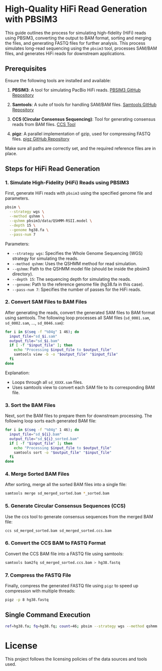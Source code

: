 # High-Quality HiFi Read Generation with PBSIM3

This guide outlines the process for simulating high-fidelity (HiFi) reads using PBSIM3, converting the output to BAM format, sorting and merging the files, and generating FASTQ files for further analysis. 
This process simulates long-read sequencing using the `pbsim3` tool, processes SAM/BAM files, and generates HiFi reads for downstream applications.

## Prerequisites

Ensure the following tools are installed and available:

1. **PBSIM3**: A tool for simulating PacBio HiFi reads. [PBSIM3 GitHub Repository](https://github.com/yukiteruono/pbsim3)

2. **Samtools**: A suite of tools for handling SAM/BAM files. [Samtools GitHub Repository](https://github.com/samtools/samtools)

3. **CCS (Circular Consensus Sequencing)**: Tool for generating consensus reads from BAM files. [CCS Tool](https://github.com/PacificBiosciences/ccs)

4. **pigz**: A parallel implementation of gzip, used for compressing FASTQ files. [pigz GitHub Repository](https://github.com/madler/pigz)

Make sure all paths are correctly set, and the required reference files are in place.

## Steps for HiFi Read Generation

### 1. Simulate High-Fidelity (HiFi) Reads using PBSIM3

First, generate HiFi reads with `pbsim3` using the specified genome file and parameters.

```bash
pbsim \
  --strategy wgs \
  --method qshmm \
  --qshmm pbsim3/data/QSHMM-RSII.model \
  --depth 15 \
  --genome hg38.fa \
  --pass-num 7
```

Parameters:
- `--strategy wgs`: Specifies the Whole Genome Sequencing (WGS) strategy for simulating the reads.
- `--method qshmm`: Uses the QSHMM method for read simulation.
- `--qshmm`: Path to the QSHMM model file (should be inside the pbsim3 directory).
- `--depth 15`: The sequencing depth for simulating the reads.
- `--genome`: Path to the reference genome file (hg38.fa in this case).
- `--pass-num 7`: Specifies the number of passes for the HiFi reads.

### 2. Convert SAM Files to BAM Files

After generating the reads, convert the generated SAM files to BAM format using samtools. The following loop processes all SAM files (`sd_0001.sam`, `sd_0002.sam`, ..., `sd_0046.sam`):

```bash
for i in $(seq -f "%04g" 1 46); do 
  input_file="sd_$i.sam"
  output_file="sd_$i.bam"
  if [ -f "$input_file" ]; then 
    echo "Processing $input_file to $output_file"
    samtools view -b -o "$output_file" "$input_file"
  fi
done
```

Explanation:

- Loops through all `sd_XXXX.sam` files.
- Uses samtools view to convert each SAM file to its corresponding BAM file.

### 3. Sort the BAM Files

Next, sort the BAM files to prepare them for downstream processing. The following loop sorts each generated BAM file:

```bash
for i in $(seq -f "%04g" 1 46); do 
  input_file="sd_${i}.bam"
  output_file="sd_${i}_sorted.bam"
  if [ -f "$input_file" ]; then 
    echo "Processing $input_file to $output_file"
    samtools sort -o "$output_file" "$input_file"
  fi
done
```

### 4. Merge Sorted BAM Files

After sorting, merge all the sorted BAM files into a single file:

```bash
samtools merge sd_merged_sorted.bam *_sorted.bam
```

### 5. Generate Circular Consensus Sequences (CCS)

Use the ccs tool to generate consensus sequences from the merged BAM file:

```bash
ccs sd_merged_sorted.bam sd_merged_sorted.ccs.bam
```

### 6. Convert the CCS BAM to FASTQ Format

Convert the CCS BAM file into a FASTQ file using samtools:

```bash
samtools bam2fq sd_merged_sorted.ccs.bam > hg38.fastq
```

### 7. Compress the FASTQ File

Finally, compress the generated FASTQ file using `pigz` to speed up compression with multiple threads:

```bash
pigz -p 8 hg38.fastq
```

## Single Command Execution

```bash
ref=hg38.fa; fq=hg38.fq; count=46; pbsim --strategy wgs --method qshmm --qshmm pbsim3/data/QSHMM-RSII.model --depth 15 --genome $ref --pass-num 7; rm -f *.ref *.maf; for i in $(seq -f "%04g" 1 $count); do if [ -f "sd_$i.sam" ]; then echo "Processing sd_$i.sam"; samtools view -b -o sd_$i.bam sd_$i.sam; rm -f sd_$i.sam; samtools sort -o sd_${i}_sorted.bam sd_${i}.bam; rm -f sd_$i.bam; fi done; samtools merge sd_merged_sorted.bam *_sorted.bam; ccs sd_merged_sorted.bam sd_merged_sorted.ccs.bam; samtools bam2fq sd_merged_sorted.ccs.bam > $fq; pigz -p 8 $fq;
```

# License

This project follows the licensing policies of the data sources and tools used.
